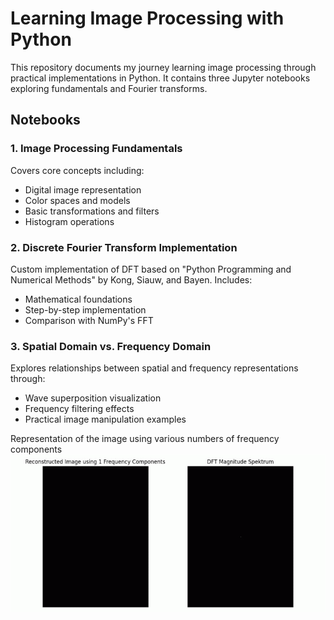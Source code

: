 # Learning Image Processing with Python

This repository documents my journey learning image processing through practical implementations in Python. It contains three Jupyter notebooks exploring fundamentals and Fourier transforms.

## Notebooks

### 1. Image Processing Fundamentals
Covers core concepts including:
- Digital image representation
- Color spaces and models 
- Basic transformations and filters
- Histogram operations

### 2. Discrete Fourier Transform Implementation
Custom implementation of DFT based on "Python Programming and Numerical Methods" by Kong, Siauw, and Bayen. Includes:
- Mathematical foundations
- Step-by-step implementation
- Comparison with NumPy's FFT

### 3. Spatial Domain vs. Frequency Domain
Explores relationships between spatial and frequency representations through:
- Wave superposition visualization
- Frequency filtering effects
- Practical image manipulation examples

Representation of the image using various numbers of frequency components 
![Picture with waves](Readme_Images/DFT.gif)